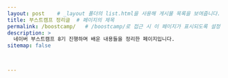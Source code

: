 ```yaml
---
layout: post    # _layout 폴더의 list.html을 사용해 게시물 목록을 보여줍니다.
title: 부스트캠프 정리글  # 페이지의 제목
permalink: /boostcamp/   # /boostcamp/로 접근 시 이 페이지가 표시되도록 설정
description: >
  네이버 부스트캠프 8기 진행하며 배운 내용들을 정리한 페이지입니다.
sitemap: false



---
```



<!-- menu:
  - title:             Data분석   # 데이터 분석가가까지의 과정
    url:               /Data분석/ 
  - title:             boostcamp    # 부스트캠프과정중 배워간 것들
    url:               /boostcamp/ 
  - title:             10분영어 # 10분영어 매일 계획표
    url:               /10분영어/
  - title:             회고록  # 매일 들은 생각들 정리 
    url:               /회고록/ 

    파일생성
    일반적으로 _posts 디렉터리 안에 있는 파일이 특정 날짜와 함께 포맷된 파일명으로 업로드되어야 그 포스트가 게시물로 인식됩니다. 파일명 형식은 YEAR-MONTH-DAY-title.md로, 날짜 형식은 2024-09-19와 같은 형태로 작성
    
    
    
    -->

    